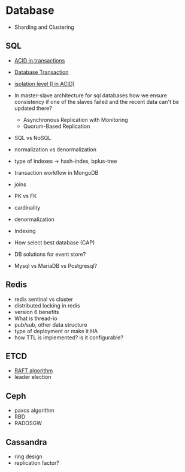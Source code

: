 # Database

- Sharding and Clustering

## SQL

- [ACID in transactions](https://www.databricks.com/glossary/acid-transactions)
- [Database Transaction](https://fauna.com/blog/database-transaction)
- [isolation level (I in ACID)](https://planetscale.com/blog/mysql-isolation-levels-and-how-they-work)

- In master-slave architecture for sql databases how we ensure consistency if one of the slaves failed and the recent data can't be updated there?
  - Asynchronous Replication with Monitoring
  - Quorum-Based Replication

- SQL vs NoSQL
- normalization vs denormalization
- type of indexes -> hash-index, bplus-tree
- transaction workflow in MongoDB
- joins
- PK vs FK
- cardinality
- denormalization
- Indexing
- How select best database (CAP)
- DB solutions for event store?
- Mysql vs MariaDB vs Postgresql?

## Redis

- redis sentinal vs cluster
- distributed locking in redis
- version 6 benefits
- What is thread-io
- pub/sub, other data structure
- type of deployment or make it HA
- how TTL is implemented? is it configurable?

## ETCD

- [RAFT algorithm](https://raft.github.io/)
- leader election

## Ceph

- paxos algorithm
- RBD
- RADOSGW

## Cassandra

- ring design
- replication factor?
